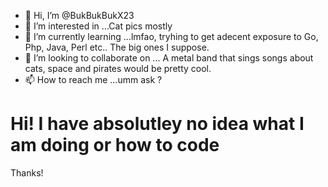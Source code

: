 - 👋 Hi, I’m @BukBukBukX23 
- 👀 I’m interested in ...Cat pics mostly
- 🌱 I’m currently learning ...lmfao, tryhing to get adecent exposure to Go, Php, Java, Perl etc.. The big ones I suppose.
- 💞️ I’m looking to collaborate on ... A metal band that sings songs about cats, space and pirates would be pretty cool.
- 📫 How to reach me ...umm ask ?

<!---
BukBukBukX23/BukBukBukX23 is a ✨ special ✨ repository because its `README.md` (this file) appears on your GitHub profile.
You can click the Preview link to take a look at your changes.
--->
# Hi! I have absolutley no idea what I am doing or how to code 
Thanks!
